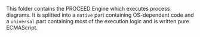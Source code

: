 This folder contains the PROCEED Engine which executes process diagrams. It is splitted into a `native` part containing OS-dependent code and a `universal` part containing most of the execution logic and is written pure ECMAScript.
